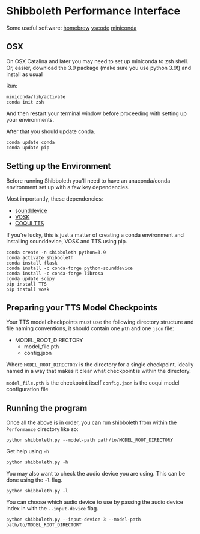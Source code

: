 # Shibboleth Performance Interface

Some useful software:
[homebrew](https://brew.sh/)
[vscode](https://code.visualstudio.com/download)
[miniconda](https://docs.conda.io/en/latest/miniconda.html)


## OSX

On OSX Catalina and later you may need to set up miniconda to zsh shell.
Or, easier, download the 3.9 package (make sure you use python 3.9!)
and install as usual

Run:

```
miniconda/lib/activate
conda init zsh
```

And then restart your terminal window before proceeding with setting up your environments.

After that you should update conda.
```
conda update conda
conda update pip
```


## Setting up the Environment

Before running Shibboleth you'll need to have an anaconda/conda environment
set up with a few key dependencies.


Most importantly, these dependencies:

* [sounddevice](https://python-sounddevice.readthedocs.io/en/0.4.5/)
* [VOSK](https://alphacephei.com/vosk/)
* [COQUI TTS](https://github.com/coqui-ai/TTS)

If you're lucky, this is just a matter of creating a conda environment and installing sounddevice, VOSK and TTS using pip.

```
conda create -n shibboleth python=3.9
conda activate shibboleth
conda install flask
conda install -c conda-forge python-sounddevice
conda install -c conda-forge librosa
conda update scipy
pip install TTS
pip install vosk
```

## Preparing your TTS Model Checkpoints

Your TTS model checkpoints must use the following directory structure and file
naming conventions, it should contain one `pth` and one `json` file:

- MODEL_ROOT_DIRECTORY
  - model_file.pth
  - config.json

Where `MODEL_ROOT_DIRECTORY` is the directory for a single checkpoint, ideally named
in a way that makes it clear what checkpoint is within the directory.

`model_file.pth`  is the checkpoint itself
`config.json`     is the coqui model configuration file


## Running the program

Once all the above is in order, you can run shibboleth from within the `Performance`
directory like so:

```
python shibboleth.py --model-path path/to/MODEL_ROOT_DIRECTORY
```

Get help using `-h`
```
python shibboleth.py -h
```

You may also want to check the audio device you are using. This can be done using the `-l` flag.
```
python shibboleth.py -l
```

You can choose which audio device to use by passing the audio device index in with the `--input-device` flag.
```
python shibboleth.py --input-device 3 --model-path path/to/MODEL_ROOT_DIRECTORY
```
